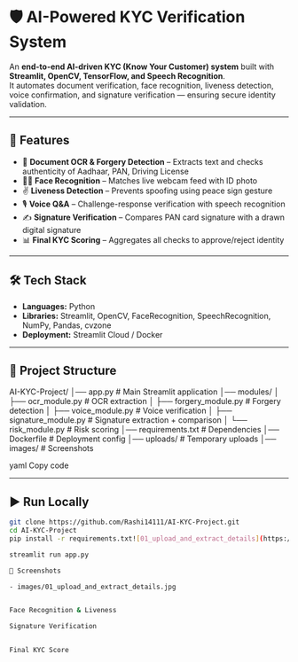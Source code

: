 # 🛡️ AI-Powered KYC Verification System  

An **end-to-end AI-driven KYC (Know Your Customer) system** built with **Streamlit, OpenCV, TensorFlow, and Speech Recognition**.  
It automates document verification, face recognition, liveness detection, voice confirmation, and signature verification — ensuring secure identity validation.  

---

## 🚀 Features

- 📄 **Document OCR & Forgery Detection** – Extracts text and checks authenticity of Aadhaar, PAN, Driving License  
- 🧑‍🦰 **Face Recognition** – Matches live webcam feed with ID photo  
- ✌️ **Liveness Detection** – Prevents spoofing using peace sign gesture  
- 🎙️ **Voice Q&A** – Challenge-response verification with speech recognition  
- ✍️ **Signature Verification** – Compares PAN card signature with a drawn digital signature  
- 📊 **Final KYC Scoring** – Aggregates all checks to approve/reject identity  

---

## 🛠️ Tech Stack

- **Languages:** Python  
- **Libraries:** Streamlit, OpenCV, FaceRecognition, SpeechRecognition, NumPy, Pandas, cvzone  
- **Deployment:** Streamlit Cloud / Docker  

---

## 📂 Project Structure

AI-KYC-Project/
│── app.py # Main Streamlit application
│── modules/
│ ├── ocr_module.py # OCR extraction
│ ├── forgery_module.py # Forgery detection
│ ├── voice_module.py # Voice verification
│ ├── signature_module.py # Signature extraction + comparison
│ └── risk_module.py # Risk scoring
│── requirements.txt # Dependencies
│── Dockerfile # Deployment config
│── uploads/ # Temporary uploads
│── images/ # Screenshots

yaml
Copy code

---

## ▶️ Run Locally

```bash
git clone https://github.com/Rashi14111/AI-KYC-Project.git
cd AI-KYC-Project
pip install -r requirements.txt![01_upload_and_extract_details](https://github.com/user-attachments/assets/25ba9758-d779-4c9d-ab5c-c4c4a17d8978)

streamlit run app.py

📸 Screenshots

- images/01_upload_and_extract_details.jpg


Face Recognition & Liveness

Signature Verification


Final KYC Score
